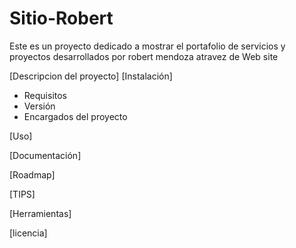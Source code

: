 # Sitio-Robert

Este es un proyecto dedicado a mostrar el portafolio de servicios y proyectos desarrollados por robert mendoza atravez de Web site

[Descripcion del proyecto]
[Instalación]
- Requisitos
- Versión
- Encargados del proyecto

[Uso]

[Documentación]

[Roadmap]

[TIPS]

[Herramientas]

[licencia]
